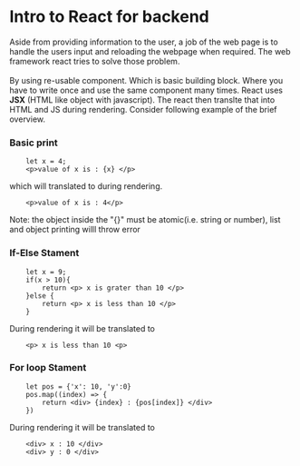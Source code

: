 # Intro to React for backend 

Aside from providing information to the user, a job of the web page is to handle the users input and reloading the webpage when required. The web framework react tries to solve those problem.
<br><br>
By using re-usable component. Which is basic building block. Where you have to write once and use the same component many times. React uses **JSX** (HTML like object with javascript). The react then translte that into HTML and JS during rendering. Consider following example of the brief overview.

### Basic print

```
    let x = 4;
    <p>value of x is : {x} </p>
```
which will translated to during rendering.
```
    <p>value of x is : 4</p>
```
Note: the object inside the "{}" must be atomic(i.e. string or number), list and object printing willl throw error

### If-Else Stament

```
    let x = 9;
    if(x > 10){
        return <p> x is grater than 10 </p>
    }else {
        return <p> x is less than 10 </p>
    }
```
During rendering it will be translated to 
```
    <p> x is less than 10 <p>
```


### For loop Stament

```
    let pos = {'x': 10, 'y':0}
    pos.map((index) => {
        return <div> {index} : {pos[index]} </div>
    })
```
During rendering it will be translated to 
```
    <div> x : 10 </div>
    <div> y : 0 </div>

```
